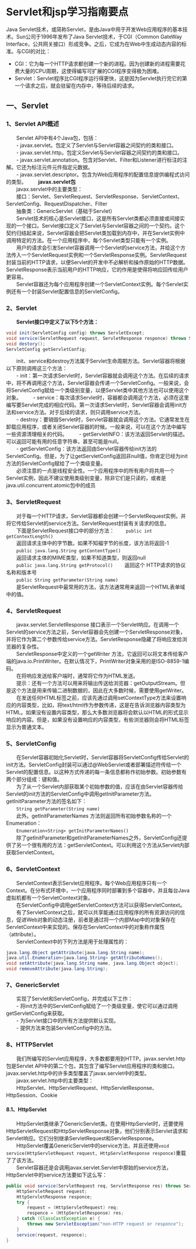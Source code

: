 # Servlet和jsp学习指南要点
Java Servlet技术，或简称Servlet，是由Java中用于开发Web应用程序的基本技术。Sun公司于1996年发布了Java Servlet技术，于CGI（Common GateWay Interface，公共网关接口）形成竞争。之后，它成为在Web中生成动态内容的标准。与CGI的对比：
- CGI：它为每一个HTTP请求都创建一个新的进程。因为创建新的进程需要花费大量的CPU周期，这使得编写可扩展的CGI程序变得极为困难。  
- Servlet：Servlet程序比CGI程序运行得更快，这是因为Servlet执行完它的第一个请求之后，就会驻留在内存中，等待后续的请求。  
## 一、Servlet
### 1、Servlet API概述
　　Servlet API中有4个Java包，包括：  
　　- javax.servlet。包定义了Servlet与Servlet容器之间契约的类和接口。  
　　- javax.servlet.http。包定义Servlet与Servlet容器之间契约的类和接口。  
　　- javax.servlet.annotation。包含对Servlet、Filter和Listener进行标注的注解。它还为标注元件元件指定元数据。  
　　- javax.servlet.descriptor。包含为Web应用程序的配置信息提供编程式访问的类型。
　　**javax.servlet包**  
　　javax.servlet中的主要类型：  
　　接口：Servlet、ServletRequest、ServletResponse、ServletContext、ServletConfig、RequestDispatcher、Filter  
　　抽象类：GenericServlet（基础于Servlet）  
　　Servlet技术的核心是Servlet接口，这是所有Servlet类都必须直接或间接实现的一个接口。Servlet接口定义了Servlet与Servlet容器之间的一个契约。这个契约归结起来说，Servlet容器会把Servlet类加载到内存中，并在Servlet实例中调用特定的方法。在一个应用程序中，每个Servlet类型只能有一个实例。  
　　用户的请求会引发Servlet容器调用一个Servlet的service方法，并给这个方法传入一个ServletRequest实例和一个ServletResponse实例。ServletRequest封装当前的HTTP请求，以便Servlet的开发中不必解析和操作原始的HTTP数据。ServletResponse表示当前用户的HTTP响应，它的作用是使得将响应回传给用户更容易。  
　　Servlet容器还为每个应用程序创建一个ServletContext实例。每个Servlet实例还有一个封装Servlet配置信息的ServletConfig。  
### 2、Servlet
　　**Servlet接口中定义了以下5个方法：**  
```java
void init(ServletConfig config) throws ServletExcept;
void service(ServletRequest request, ServletResponse responce) throws ServletExcept, java.io.IOExcept;
void destory();
ServletConfig getServletConfig;
```
　　init、service和destroy方法属于Servlet生命周期方法。Servlet容器将根据以下原则调用这三个方法：  
　　- init：第一次请求Servlet时，Servlet容器就会调用这个方法。在后续的请求中，将不再调用这个方法，Servlet容器会传递一个ServletConfig。一般来说，会将ServletConfig赋给一个类级别变量，以便Servlet类中其他方法也可以使用这个对象。
　　- service：每次请求Servlet时，容器都会调用这个方法，必须在这里编写要Servlet完成的相应代码。第一次请求Servlet时，Servlet容器会调用init方法和service方法。对于后续的请求，则只调用service方法。  
　　- destroy：要销毁Servlet时，Servlet容器就会调用这个方法。它通常发生在卸载应用程序，或者关闭Servlet容器的时候。一般来说，可以在这个方法中编写一些资源清理相关的代码。
　　- getServletINFO：该方法返回Servlet的描述。可以返回可能有用的任意字符串，甚至可能是null。  
　　- getServletConfig：该方法返回由Servlet容器传给init方法的ServletConfig。但是，为了让getServletConfig返回非null值，你肯定已经为init方法的ServletConfig赋给了一个类级变量。  
　　必须注意的一点是线程安全性。一个应用程序中的所有用户将共用一个Servlet实例，因此不建议使用类级别变量，除非它们是只读的，或者是java.util.concurrent.atomic包中的成员    
### 3、ServletRequest
　　对于每一个HTTP请求，Servlet容器都会创建一个ServletRequest实例，并将它传给Servlet的service方法。ServletRequest封装有关请求的信息。  
　　下面是ServletRequest接口中的部分方法：
　　`public int getContextLength()`  
　　返回请求主体中的字节数。如果不知福字节的长度，该方法将返回-1  
　　`public java.lang.String getContentType()`  
　　返回请求主体的MIME类型，如果不知道类型，则返回null  
　　`public java.lang.String getProtocol()`
　　返回这个 HTTP请求的协议名称和版本号  
　　`public String getParameter(String name)`  
　　是ServletRequest中最常用的方法，该方法通常用来返回一个HTML表单域中的值。  
### 4、ServletRequest
　　javax.servlet.ServletResponse 接口表示一个Servlet响应。在调用一个Servlet的service方法之前，Servlet容器会先创建一个ServletResponse对象，并将它作为第二个参数传给service方法。ServletResponse隐藏了将响应发给浏览器的复杂性。  
　　ServletResponse中定义的一个getWriter 方法，它返回可以将文本传给客户端的java.io.PrintWriter。在默认情况下，PrintWriter对象采用的是ISO-8859-1编码。  
　　在将响应发送给客户端时，通常将它作为HTML发送。  
　　提示：还有一个方法可以用来将输出传送给浏览器：getOutputStream。但是这个方法是用来传输二进制数据的，因此在大多数时候，需要使用getWriter。  
　　在发送任何HTML标签之前，应该先通过调用setContextType方法来设置响应的内容类型，比如，将text/html作为参数传递，这是在告诉浏览器内容类型为HTML。如果没有设置内容类型，那么大多数浏览器将会默认以HTML的形式显示响应的内容。但是，如果没有设置响应的内容类型，有些浏览器则会将HTML标签显示为普通文本。  
### 5、ServletConfig
　　在Servlet容器初始化Servlet时，Servlet容器将ServletConfig传给Servlet的init方法。ServletConfig封装可以通过@WebServlet或者部署描述符传给一个Servlet的配置信息。以这种方式传递的每一条信息都称作初始参数。初始参数有两个部分组成：键和值。  
　　为了从一个Servlet内部获取某个初始参数的值，应该在由Servlet容器传给Servlet的init方法的ServletConfig中调用getInitParameter方法。getInitParameter方法的签名如下：  
　　`String getParameter(String name)`  
　　此外。getInitParameterNames 方法则返回所有初始参数名称的一个Enumeration：  
　　`Enumeration<String> getInitParameterNames()`  
　　除了getInitParameter和getInitParameterNames之外，ServletConfig还提供了另一个很有用的方法：getServletContext。可以利用这个方法从Servlet内部获取ServletContext。  
### 6、ServletContext
　　ServletContext表示Servlet应用程序。每个Web应用程序只有一个Context。在分布式环境中，一个应用程序同时部署到多个容器中，并且每台Java虚拟机都有一个ServletContext对象。  
　　在ServletConfig中调用getServletContext方法可以获得ServletContext。  
　　有了ServletContext之后，就可以共享能通过应用程序的所有资源访问的信息，促进Web对象的动态注册，前者是通过将一个内部Map中的对象保存在ServletContext中来实现的。保存在ServletContext中的对象称作属性（attribute）。  
　　ServletContext中的下列方法是用于处理属性的：  
```java
java.lang.Object getAttribute(java.lang.String name);
java.util.Enumeration<java.lang.String> getAttributeNames();
void setAttribute(java.lang.String name, java.lang.Object object);
void removeAttribute(java.lang.String);
```
### 7、GenericServlet
　　实现了Servlet和ServletConfig，并完成以下工作：  
　　- 将init方法中的ServletConfig赋给了一个类级变量，使它可以通过调用getServletConfig来获取。  
　　- 为Servlet接口中的所有方法提供默认实现。  
　　- 提供方法来包装ServletConfig中的方法。  
### 8、HTTPServlet
　　我们所编写的Servlet应用程序，大多数都要用到HTTP。javax.servlet.http包是Servlet  API中的第二个包，其包含了编写Servlet应用程序的类和接口。javax.servlet.http中的许多类型覆盖了javax.servlet中的类型。  
　　javax.servlet.http中的主要类型：  
　　HttpServlet、HttpServletRequest、HttpServletResponse、HttpSession、Cookie  
#### 8.1、HttpServlet
　　HttpServlet类继承了GenericServlet类。在使用HttpServlet时，还要使用HttpServletRequest和HttpServletResponse对象，他们分别表示Servlet请求和Servlet响应。它们分别继承ServletRequest和ServletResponse。
　　HttpServlet覆盖GenericServlet中的service方法，并且还使用`void service(HttpServletRequest request, HttpServletResponse responce)`重载了了该方法。  
　　Servlet容器还是会调用javax.servlet.Servlet中原始的service方法，HttpServlet中的service方法要如下这么写：
```java
public void service(ServletRequest req, ServletResponse res) throws ServletExcept, IOException {
    HttpServletRequest request;
    HttpServletResponse responce;
    try {
        request = (HttpServletRequest) req;
        responce = (HttpServletResponse) res;
    } catch (ClassCastException e) {
        throws new ServletException("non-HTTP request or responce");
    }
    service(request, responce);
}
```
